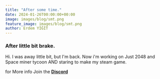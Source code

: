 ```yaml
---
title: "After some time."
date: 2024-01-26T00:00:00+00:00
image: images/blog/smt.png
feature_image: images/blog/smt.png
author: Erdem YİĞİT
---
```

### After little bit brake.

Hi. I was away little bit, but I'm back. Now i'm working on Just 2048 and Space miner tycoon AND staring to make my steam game. 

for More info Join the **[Discord]("https://discord.com/invite/6j4KjH7ygV")**
